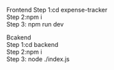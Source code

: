 Frontend 
Step 1:cd expense-tracker   
Step 2:npm i   
Step 3: npm run dev

Bcakend   
Step 1:cd backend   
Step 2:npm i   
Step 3: node ./index.js
